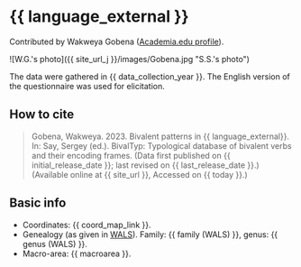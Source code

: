 # {{ language_external }}
Contributed by Wakweya Gobena ([Academia.edu profile](https://uni-potsdam.academia.edu/WakwoyaGobena)).

![W.G.'s photo]({{ site_url_j }}/images/Gobena.jpg "S.S.'s photo")

The data were gathered in {{ data_collection_year }}. The English version of the questionnaire was used for elicitation.

## How to cite
> Gobena, Wakweya. 2023. Bivalent patterns in {{ language_external}}. 
> In: Say, Sergey (ed.). BivalTyp: Typological database of bivalent verbs and their encoding frames. 
> (Data first published on {{ initial_release_date }}; last revised on {{ last_release_date }}.) 
> (Available online at {{ site_url }}, Accessed on {{ today }}.)

## Basic info
- Coordinates: {{ coord_map_link }}.
- Genealogy (as given in [WALS](https://wals.info/)). Family: {{ family (WALS) }}, genus: {{ genus (WALS) }}.
- Macro-area: {{ macroarea }}.
